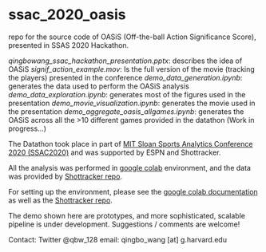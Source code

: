 # ssac_2020_oasis
repo for the source code of OASiS (Off-the-ball Action Significance Score), presented in SSAS 2020 Hackathon.

*qingbowang_ssac_hackathon_presentation.pptx*: describes the idea of OASiS
*signif_action_example.mov*: Is the full version of the movie (tracking the players) presented in the conference
*demo_data_generation.ipynb*: generates the data used to perform the OASiS analysis
*demo_data_exploration.ipynb*: generates most of the figures used in the presentation
*demo_movie_visualization.ipynb*: generates the movie used in the presentation
*demo_aggregate_oasis_allgames.ipynb*: generates the OASiS across all the >10 different games provided in the datathon (Work in progress...)

The Datathon took place in part of [MIT Sloan Sports Analytics Conference 2020 (SSAC2020)](http://www.sloansportsconference.com/2020-conference/) and was supported by ESPN and Shottracker.

All the analysis was performed in [google colab](https://colab.research.google.com/notebooks/intro.ipynb) environment, and the data was provided by [Shottracker repo](https://bitbucket.org/%7Bd5f3e782-25bf-4b80-9963-c8ad27dacd65%7D/).

For setting up the environment, please see the [google colab documentation](https://colab.research.google.com/notebooks/intro.ipynb) as well as the [Shottracker repo](https://bitbucket.org/%7Bd5f3e782-25bf-4b80-9963-c8ad27dacd65%7D/).

The demo shown here are prototypes, and more sophisticated, scalable pipeline is under development. 
Suggestions / comments are welcome!

Contact:
Twitter @qbw_128
email: qingbo_wang [at] g.harvard.edu



